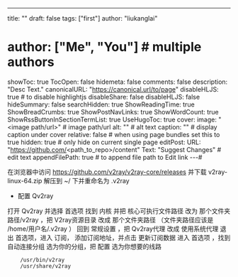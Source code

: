 ---
title: ""
draft: false
tags: ["first"]
author: "liukanglai"
# author: ["Me", "You"] # multiple authors
showToc: true
TocOpen: false
hidemeta: false
comments: false
description: "Desc Text."
canonicalURL: "https://canonical.url/to/page"
disableHLJS: true # to disable highlightjs
disableShare: false
disableHLJS: false
hideSummary: false
searchHidden: true
ShowReadingTime: true
ShowBreadCrumbs: true
ShowPostNavLinks: true
ShowWordCount: true
ShowRssButtonInSectionTermList: true
UseHugoToc: true
cover:
    image: "<image path/url>" # image path/url
    alt: "<alt text>" # alt text
    caption: "<text>" # display caption under cover
    relative: false # when using page bundles set this to true
    hidden: true # only hide on current single page
editPost:
    URL: "https://github.com/<path_to_repo>/content"
    Text: "Suggest Changes" # edit text
    appendFilePath: true # to append file path to Edit link
---#

在浏览器中访问 https://github.com/v2ray/v2ray-core/releases 并下载 v2ray-linux-64.zip
解压到 ~/ 下并重命名为 .v2ray

-  配置 Qv2ray
 
打开 Qv2ray 并选择 首选项 找到 内核 并把 核心可执行文件路径 改为 那个文件夹路径/v2ray ，把 V2ray资源目录 改成 那个文件夹路径 （文件夹路径应该是 /home/用户名/.v2ray ）
回到 常规设置 ，把 Qv2ray代理 改成 使用系统代理
退出 首选项，进入 订阅， 添加订阅地址，并点击 更新订阅数据
进入 首选项 ，找到 自动连接分组 选为你的分组，把 配置 选为你想要的线路

        /usr/bin/v2ray
        /usr/share/v2ray
